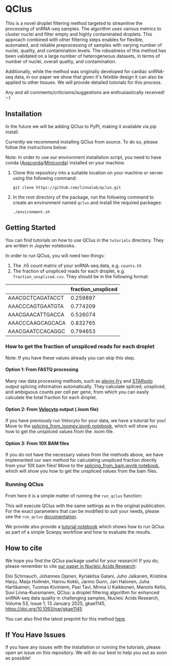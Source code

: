 # QClus

This is a novel droplet filtering method targeted to streamline the processing of snRNA-seq samples. The algorithm uses various metrics to cluster nuclei and filter empty and highly contaminated droplets. This approach combined with other filtering steps enables for flexible, automated, and reliable preprocessing of samples with varying number of nuclei, quality, and contamination levels. The robustness of this method has been validated on a large number of heterogeneous datasets, in terms of number of nuclei, overall quality, and contamination.

Additionally, while the method was originally developed for cardiac snRNA-seq data, in our paper we show that given it's felxible design it can also be applied to other tissues. We will provide detailed tutorials for this process.

Any and all comments/criticisms/suggestions are enthusiastically received! :-)

## Installation

In the future we will be adding QClus to PyPI,  making it available via pip install.

Currently we recommend installing QClus from source. To do so, please follow the instructions below:

Note: In order to use our environment installation script, you need to have conda ([Anaconda](https://docs.anaconda.com/anaconda/install/)/[Miniconda](https://docs.anaconda.com/miniconda/install/)) installed on your machine. 

1. Clone this repository into a suitable location on your machine or server using the following command:

    ```git clone https://github.com/linnalab/qclus.git```
    
2. In the root directory of the package, run the following command to create an environment named ```qclus``` and install the required packages:

    ```./environment.sh```


## Getting Started

You can find tutorials on how to use QClus in the `tutorials` directory. They are written in Jupyter notebooks. 

In order to run QClus, you will need two things:

1. The .h5 count matrix of your snRNA-seq data, e.g. `counts.h5`
2. The fraction of unspliced reads for each droplet, e.g. `fraction_unspliced.csv`. They should be in the following format:

|              | fraction_unspliced |
|----------------------|---------------------|
| AAACGCTCAGATACCT     | 0.259897           |
| AAACCCAGTGAATGTA     | 0.774209           |
| AAACGAACATTGACCA     | 0.526074           |
| AAACCCAAGCAGCACA     | 0.832765           |
| AAACGAATCCACAGGC     | 0.794653           |


### How to get the fraction of unspliced reads for each droplet

Note: If you have these values already you can skip this step.

#### Option 1: From FASTQ processing

Many raw data processing methods, such as [alevin-fry](https://alevin-fry.readthedocs.io/en/latest/) and [STARsolo](https://github.com/alexdobin/STAR/blob/master/docs/STARsolo.md) output splicing information automatically. They calculate spliced, unspliced, and ambiguous counts per cell per gene, from which you can easily calculate the total fraction for each droplet.

#### Option 2: From [Velocyto](https://velocyto.org/) output (.loom file)

If you have previously run Velocyto for your data, we have a tutorial for you! Move to the [splicing_from_loompy.ipynb notebook](https://github.com/linnalab/qclus/blob/main/tutorials/splicing_from_loompy.ipynb), which will show you how to get the unspliced values from the .loom file.

#### Option 3: From 10X BAM files

If you do not have the necessary values from the methods above, we have implemented our own method for calculating unspliced fraction directly from your 10X bam files! Move to the [splicing_from_bam.ipynb notebook](https://github.com/linnalab/qclus/blob/main/tutorials/splicing_from_bam.ipynb), which will show you how to get the unspliced values from the bam files.

### Running QClus

From here it is a simple matter of running the `run_qclus` function:



This will execute QClus with the same settings as in the original publication. For the exact parameters that can be modified to suit your needs, please see the `run_qclus` [documentation](https://github.com/linnalab/qclus/blob/main/qclus/qclus.py). 

We provide also provide a [tutorial notebook](https://github.com/linnalab/qclus/blob/main/tutorials/qclus_tutorial.ipynb) which shows how to run QClus as part of a simple Scanpy workflow and how to evaluate the results.

## How to cite

We hope you find the QClus package useful for your research! If you do, please remember to cite [our paper in Nucleic Acids Research](https://doi.org/10.1093/nar/gkae1145):

Eloi Schmauch, Johannes Ojanen, Kyriakitsa Galani, Juho Jalkanen, Kristiina Harju, Maija Hollmén, Hannu Kokki, Jarmo Gunn, Jari Halonen, Juha Hartikainen, Tuomas Kiviniemi, Pasi Tavi, Minna U Kaikkonen, Manolis Kellis, Suvi Linna-Kuosmanen, QClus: a droplet filtering algorithm for enhanced snRNA-seq data quality in challenging samples, Nucleic Acids Research, Volume 53, Issue 1, 13 January 2025, gkae1145, https://doi.org/10.1093/nar/gkae1145

You can also find the latest preprint for this method [here](https://www.biorxiv.org/content/10.1101/2022.10.21.513315v2).

## If You Have Issues

If you have any issues with the installation or running the tutorials, please open an issue on this repository. We will do our best to help you out as soon as possible!



